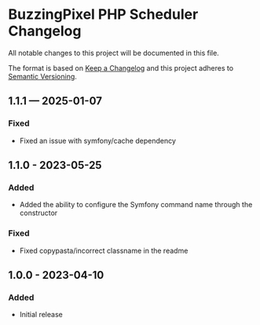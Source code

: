 # BuzzingPixel PHP Scheduler Changelog

All notable changes to this project will be documented in this file.

The format is based on [Keep a Changelog](http://keepachangelog.com/en/1.0.0/)
and this project adheres to [Semantic Versioning](http://semver.org/spec/v2.0.0.html).

## 1.1.1 — 2025-01-07
### Fixed
- Fixed an issue with symfony/cache dependency

## 1.1.0 - 2023-05-25
### Added
- Added the ability to configure the Symfony command name through the constructor
### Fixed
- Fixed copypasta/incorrect classname in the readme

## 1.0.0 - 2023-04-10
### Added
- Initial release
